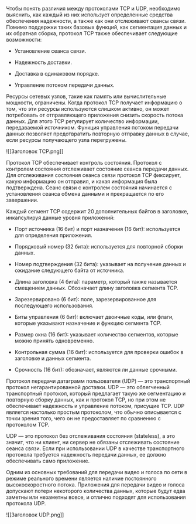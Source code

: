Чтобы понять различия между протоколами TCP и UDP, необходимо выяснить, как каждый из них использует определенные средства обеспечения надежности, а также как они отслеживают сеансы связи. Помимо поддержки таких базовых функций, как сегментация данных и их обратная сборка, протокол TCP также обеспечивает следующие возможности:

- Установление сеанса связи.

- Надежность доставки.

- Доставка в одинаковом порядке.

- Управление потоком передачи данных.

Ресурсы сетевых узлов, такие как память или вычислительные мощности, ограничены. Когда протокол TCP получает информацию о том, что эти ресурсы используются слишком активно, он может потребовать от отправляющего приложения снизить скорость потока данных. Для этого TCP регулирует количество информации, передаваемой источником. Функция управления потоком передачи данных позволяет предотвратить повторную отправку данных в случае, если ресурсы получающего узла перегружены.

![[Заголовок TCP.png]]

Протокол TCP обеспечивает контроль состояния. Протокол с контролем состояния отслеживает состояние сеанса передачи данных. Для отслеживания состояния сеанса связи протокол TCP фиксирует, какую информацию он отправил, и какая информация была подтверждена. Сеанс связи с контролем состояния начинается с установления сеанса обмена данными и прекращается по его завершении.

Каждый сегмент TCP содержит 20 дополнительных байтов в заголовке, инкапсулируя данные уровня приложений:

- Порт источника (16 бит) и порт назначения (16 бит): используется для определения приложения.

- Порядковый номер (32 бита): используется для повторной сборки данных.

- Номер подтверждения (32 бита): указывает на получение данных и ожидание следующего байта от источника.

- Длина заголовка (4 бита): параметр, который также называется смещением данных. Обозначает длину заголовка сегмента TCP.

- Зарезервировано (6 бит): поле, зарезервированное для последующего использования.

- Биты управления (6 бит): включает двоичные коды, или флаги, которые указывают назначение и функцию сегмента TCP.

- Размер окна (16 бит): указывает количество сегментов, которые можно принять одновременно.

- Контрольная сумма (16 бит): используется для проверки ошибок в заголовке и данных сегмента.

- Срочность (16 бит): обозначает, являются ли данные срочными.

Протокол передачи датаграмм пользователя (UDP) — это транспортный протокол негарантированной доставки. UDP — это облегченный транспортный протокол, который предлагает такую же сегментацию и повторную сборку данных, как и протокол TCP, но при этом не обеспечивает надежность и управление потоком, присущие TCP. UDP является настолько простым протоколом, что обычно описывается с точки зрения того, чего он не предоставляет по сравнению с протоколом TCP.

UDP — это протокол без отслеживания состояния (stateless), а это значит, что ни клиент, ни сервер не обязаны отслеживать состояние сеанса связи. Если при использовании UDP в качестве транспортного протокола требуется надежность передачи данных, ее должно обеспечивать само приложение.

Одним из основных требований для передачи видео и голоса по сети в режиме реального времени является наличие постоянного высокоскоростного потока. Приложения для передачи видео и голоса допускают потери некоторого количества данных, которые будут едва заметны или незаметны вовсе, и отлично подходят для использования протокола UDP.

![[Заголовок UDP.png]]